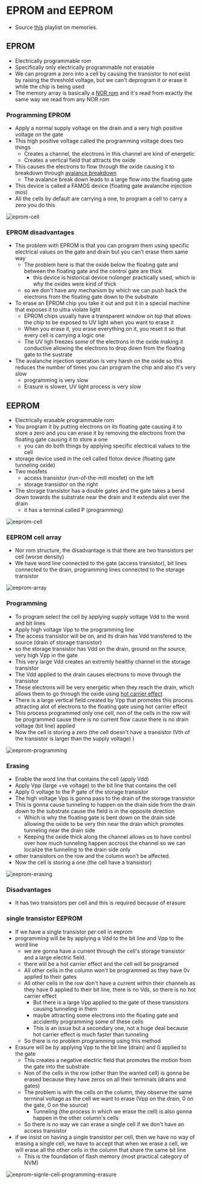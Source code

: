 # EPROM and EEPROM
- Source [this](https://www.youtube.com/playlist?list=PLyWAP9QBe16oYW_JFv1lptjfArS4eI4GC) playlist on memories.

## EPROM
- Electrically programmable rom
- Specifically only electrically programmable not erasable
- We can program a zero into a cell by causing the transistor to not exist by raising the threshold voltage, but we can't deprogram it or erase it while the chip is being used
- The memory array is basically a [NOR rom](3-4-nor-roms.md) and it's read from exactly the same way we read from any NOR rom
### Programming EPROM
- Apply a normal supply voltage on the drain and a very high positive voltage on the gate
- This high positive voltage called the programming voltage does two things
    - Creates a channel, the electrons in this channel are kind of energetic
    - Creates a vertical field that attracts the oxide
- This causes the electrons to flow through the oxide causing it to breakdown through [avalance breakdown](7-non-volatile-memories.md)
    - The avalance break down leads to a large flow into the floating gate
- This device is called a FAMOS device (floating gate avalanche injection mos)
- All the cells by default are carrying a one, to program a cell to carry a zero you do this

![eprom-cell](imgs/eprom-eeprom/eprom-cell.png)

### EPROM disadvantages
- The problem with EPROM is that you can program them using specific electrical values on the gate and drain but you can't erase them same way
    - The problem here is that the oxide below the floating gate and between the floating gate and the control gate are thick 
        - this device is historical device nolonger practically used, which is why the oxides were kind of thick
    - so we don't have any mechanism by which we can push back the electrons from the floating gate down to the substrate
- To erase an EPROM chip you take it out and put it in a special machine that exposes it to ultra violate light
    - EPROM chips usually have a transparent window on top that allows the chip to be exposed to UV light when you want to erase it
    - When you erase it, you erase everything on it, you reset it so that every cell is carrying a logic one 
    - The UV ligh freezes some of the electrons in the oxide making it conductive allowing the electrons to drop down from the floating gate to the sustrate
- The avalanche injection operation is very harsh on the oxide so this reduces the number of times you can program the chip and also it's very slow
    - programming is very slow
    - Erasure is slower, UV light process is very slow
 
## EEPROM
- Electrically erasable programmable rom
- You program it by putting electrons on its floating gate causing it to store a zero and you can erase it by removing the electrons from the floating gate causing it to store a one
    - you can do both things by applying specific electrical values to the cell
- storage device used in the cell called flotox device (floating gate tunneling oxide)
- Two mosfets
    - access transistor (run-of-the-mill mosfet) on the left
    - storage transistor on the right
- The storage transistor has a double gates and the gate takes a bend down towards the substrate near the drain and it extends alot over the drain
    - it has a terminal called P (programming)
   
![eeprom-cell](imgs/eprom-eeprom/eeprom-cell.png)

### EEPROM cell array
- Nor rom structure, the disadvantage is that there are two transistors per cell (worse density)
- We have word line connected to the gate (access transistor), bit lines connected to the drain, programming lines connected to the storage transistor

![eeprom-array](imgs/eprom-eeprom/eeprom-array.png)

### Programming
- To program select the cell by applying supply voltage Vdd to the word and bit lines
- Apply high voltage Vpp to the programming line
- The access transistor will be on, and its drain has Vdd transfered to the source (drain of storage transistor)
- so the storage transistor has Vdd on the drain, ground on the source, very high Vpp in the gate
- This very large Vdd creates an extremly healthy channel in the storage transistor
- The Vdd applied to the drain causes electrons to move through the transistor
- These electrons will be very energetic when they reach the drain, which allows them to go through the oxide using [hot carrier effect](7-non-volatile-memories.md)
- There is a large vertical field created by Vpp that promotes this process attracting alot of electrons to the floating gate using hot carrier effect
- This process programmed only one cell, non of the cells in the row will be programmed cause there is no current flow cause there is no drain voltage (bit line) applied
- Now the cell is storing a zero (the cell doesn't have a transistor (Vth of the transistor is larger than the supply voltage) )

![eeprom-programming](imgs/eprom-eeprom/eeprom-programming.png)

### Erasing
- Enable the word line that contains the cell (apply Vdd)
- Apply Vpp (large +ve voltage) to the bit line that contains the cell
- Apply 0 voltage to the P gate of the storage transistor
- The high voltage Vpp is gonna pass to the drain of the storage transistor 
- This is gonna cause tunneling to happen on the drain side from the drain down to the substrate cause the field is in the opposite direction
    - Which is why the floating gate is bent down on the drain side allowing the oxide to be very thin near the drain which promotes tunneling near the drain side
    - Keeping the oxide thick along the channel allows us to have control over how much tunneling happen accross the channel so we can localize the tunneling to the drain side only 
- other transistors on the row and the column won't be affected.
- Now the cell is storing a one (the cell have a transistor)

![eeprom-erasing](imgs/eprom-eeprom/eeprom-cell-erasing.png)

### Disadvantages
- It has two transistors per cell and this is required because of erasure

### single transistor EEPROM
- If we have a single transistor per cell in eeprom 
- programming will be by applying a Vdd to the bit line and Vpp to the word line
    - we are gonna have a current through the cell's storage transistor and a large electric field.
    - there will be a hot carrier effect and the cell will be programed
    - All other cells in the column won't be programmed as they have 0v applied to their gates
    - All other cells in the row don't have a current within their channels as they have 0 applied to their bit line, there is no Vds, so there is no hot carrier effect
        - But there is a large Vpp applied to the gate of these transistors causing tunneling in them
        - maybe attracting some electrons into the floating gate and accidently programming some of these cells
        - This is an issue but a secondary one, not a huge deal because hot carrier effect is much faster than tunneling
    - So there is no problem programming using this method
- Erasure will be by applying Vpp to the bit line (drain) and 0 applied to the gate
    - This creates a negative electric field that promotes the motion from the gate into the substrate
    - Non of the cells in the row (other than the wanted cell) is gonna be erased because they have zeros on all their terminals (drains and gates)
    - The problem is with the cells on the column, they observe the same terminal voltage as the cell we want to erase (Vpp on the drain, 0 on the gate, 0 on the source)
        - Tunneling (the process in which we erase the cell) is also gonna happen in the other column's cells
    - So there is no way we can erase a single cell if we don't have an access transistor
- if we insist on having a single transistor per cell, then we have no way of erasing a single cell, we have to accept that when we erase a cell, we will erase all the other cells in the column that share the same bit line
    - This is the foundation of flash memory (most practical category of NVM)

![eeprom-signle-cell-programming-erasure](imgs/eprom-eeprom/eeprom-signle-cell-programming-erasure.png)
